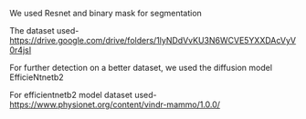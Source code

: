 We used Resnet and binary mask for segmentation

The dataset used-https://drive.google.com/drive/folders/1lyNDdVvKU3N6WCVE5YXXDAcVyV0r4jsI

For further detection on a better dataset, we used the diffusion model EfficieNtnetb2

For efficientnetb2 model dataset used-https://www.physionet.org/content/vindr-mammo/1.0.0/
